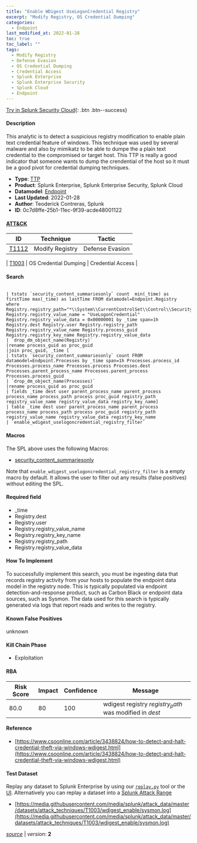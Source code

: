```yaml
---
title: "Enable WDigest UseLogonCredential Registry"
excerpt: "Modify Registry, OS Credential Dumping"
categories:
  - Endpoint
last_modified_at: 2022-01-28
toc: true
toc_label: ""
tags:
  - Modify Registry
  - Defense Evasion
  - OS Credential Dumping
  - Credential Access
  - Splunk Enterprise
  - Splunk Enterprise Security
  - Splunk Cloud
  - Endpoint
---
```




[Try in Splunk Security Cloud](https://www.splunk.com/en_us/cyber-security.html){: .btn .btn--success}

#### Description

This analytic is to detect a suspicious registry modification to enable plain text credential feature of windows. This technique was used by several malware and also by mimikatz to be able to dumpe the a plain text credential to the compromised or target host. This TTP is really a good indicator that someone wants to dump the crendential of the host so it must be a good pivot for credential dumping techniques.

- **Type**: [TTP](https://github.com/splunk/security_content/wiki/Detection-Analytic-Types)
- **Product**: Splunk Enterprise, Splunk Enterprise Security, Splunk Cloud
- **Datamodel**: [Endpoint](https://docs.splunk.com/Documentation/CIM/latest/User/Endpoint)
- **Last Updated**: 2022-01-28
- **Author**: Teoderick Contreras, Splunk
- **ID**: 0c7d8ffe-25b1-11ec-9f39-acde48001122


#### [ATT&CK](https://attack.mitre.org/)

| ID             | Technique        |  Tactic             |
| -------------- | ---------------- |-------------------- |
| [T1112](https://attack.mitre.org/techniques/T1112/) | Modify Registry | Defense Evasion |

| [T1003](https://attack.mitre.org/techniques/T1003/) | OS Credential Dumping | Credential Access |

#### Search

```

| tstats `security_content_summariesonly` count  min(_time) as firstTime max(_time) as lastTime FROM datamodel=Endpoint.Registry where Registry.registry_path="*\\System\\CurrentControlSet\\Control\\SecurityProviders\\WDigest\\*" Registry.registry_value_name = "UseLogonCredential" Registry.registry_value_data = 0x00000001 by _time span=1h Registry.dest Registry.user Registry.registry_path Registry.registry_value_name Registry.process_guid Registry.registry_key_name Registry.registry_value_data 
| `drop_dm_object_name(Registry)` 
|rename process_guid as proc_guid 
|join proc_guid, _time [
| tstats `security_content_summariesonly` count FROM datamodel=Endpoint.Processes by _time span=1h Processes.process_id Processes.process_name Processes.process Processes.dest Processes.parent_process_name Processes.parent_process Processes.process_guid 
| `drop_dm_object_name(Processes)` 
|rename process_guid as proc_guid 
| fields _time dest user parent_process_name parent_process process_name process_path process proc_guid registry_path registry_value_name registry_value_data registry_key_name] 
| table _time dest user parent_process_name parent_process process_name process_path process proc_guid registry_path registry_value_name registry_value_data registry_key_name 
| `enable_wdigest_uselogoncredential_registry_filter`
```

#### Macros
The SPL above uses the following Macros:
* [security_content_summariesonly](https://github.com/splunk/security_content/blob/develop/macros/security_content_summariesonly.yml)

Note that `enable_wdigest_uselogoncredential_registry_filter` is a empty macro by default. It allows the user to filter out any results (false positives) without editing the SPL.

#### Required field
* _time
* Registry.dest
* Registry.user
* Registry.registry_value_name
* Registry.registry_key_name
* Registry.registry_path
* Registry.registry_value_data


#### How To Implement
To successfully implement this search, you must be ingesting data that records registry activity from your hosts to populate the endpoint data model in the registry node. This is typically populated via endpoint detection-and-response product, such as Carbon Black or endpoint data sources, such as Sysmon. The data used for this search is typically generated via logs that report reads and writes to the registry.

#### Known False Positives
unknown

#### Kill Chain Phase
* Exploitation



#### RBA

| Risk Score  | Impact      | Confidence   | Message      |
| ----------- | ----------- |--------------|--------------|
| 80.0 | 80 | 100 | wdigest registry $registry_path$ was modified in $dest$ |




#### Reference

* [https://www.csoonline.com/article/3438824/how-to-detect-and-halt-credential-theft-via-windows-wdigest.html](https://www.csoonline.com/article/3438824/how-to-detect-and-halt-credential-theft-via-windows-wdigest.html)



#### Test Dataset
Replay any dataset to Splunk Enterprise by using our [`replay.py`](https://github.com/splunk/attack_data#using-replaypy) tool or the [UI](https://github.com/splunk/attack_data#using-ui).
Alternatively you can replay a dataset into a [Splunk Attack Range](https://github.com/splunk/attack_range#replay-dumps-into-attack-range-splunk-server)

* [https://media.githubusercontent.com/media/splunk/attack_data/master/datasets/attack_techniques/T1003/wdigest_enable/sysmon.log](https://media.githubusercontent.com/media/splunk/attack_data/master/datasets/attack_techniques/T1003/wdigest_enable/sysmon.log)



[*source*](https://github.com/splunk/security_content/tree/develop/detections/endpoint/enable_wdigest_uselogoncredential_registry.yml) \| *version*: **2**
